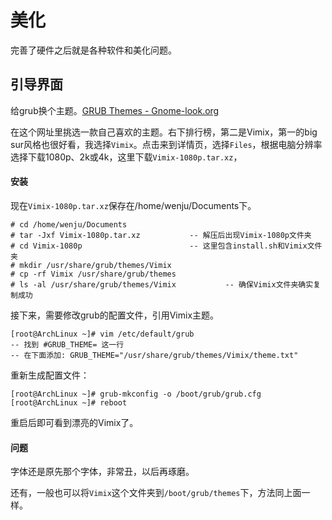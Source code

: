 # 美化

完善了硬件之后就是各种软件和美化问题。

## 引导界面

给grub换个主题。[GRUB Themes - Gnome-look.org](https://www.gnome-look.org/browse/cat/109/order/latest/)

在这个网址里挑选一款自己喜欢的主题。右下排行榜，第二是Vimix，第一的big sur风格也很好看，我选择`Vimix`。点击来到详情页，选择`Files`，根据电脑分辨率选择下载1080p、2k或4k，这里下载`Vimix-1080p.tar.xz`，

#### 安装

现在`Vimix-1080p.tar.xz`保存在/home/wenju/Documents下。

```
# cd /home/wenju/Documents
# tar -Jxf Vimix-1080p.tar.xz			-- 解压后出现Vimix-1080p文件夹
# cd Vimix-1080p						-- 这里包含install.sh和Vimix文件夹
# mkdir /usr/share/grub/themes/Vimix
# cp -rf Vimix /usr/share/grub/themes
# ls -al /usr/share/grub/themes/Vimix			-- 确保Vimix文件夹确实复制成功
```

接下来，需要修改grub的配置文件，引用Vimix主题。

```
[root@ArchLinux ~]# vim /etc/default/grub
-- 找到 #GRUB_THEME= 这一行
-- 在下面添加: GRUB_THEME="/usr/share/grub/themes/Vimix/theme.txt"
```

重新生成配置文件：

```
[root@ArchLinux ~]# grub-mkconfig -o /boot/grub/grub.cfg
[root@ArchLinux ~]# reboot
```

重启后即可看到漂亮的Vimix了。

#### 问题

字体还是原先那个字体，非常丑，以后再琢磨。

还有，一般也可以将`Vimix`这个文件夹到`/boot/grub/themes`下，方法同上面一样。

